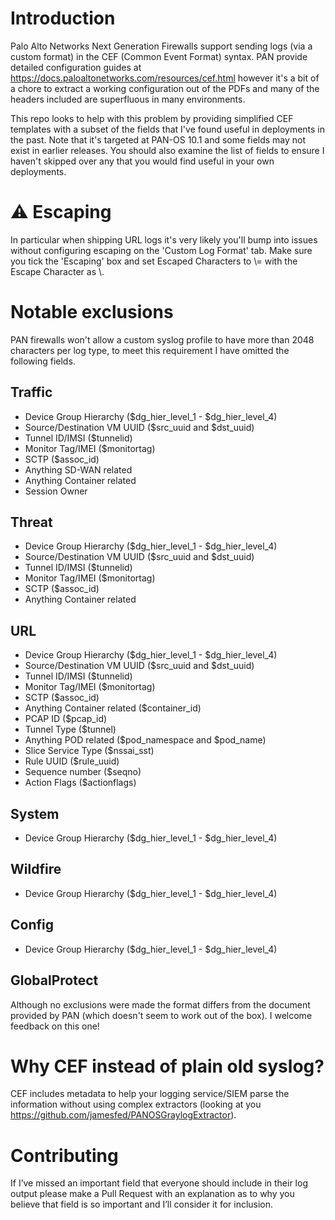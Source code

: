 # Introduction
Palo Alto Networks Next Generation Firewalls support sending logs (via a custom format) in the CEF (Common Event Format) syntax. PAN provide detailed configuration guides at https://docs.paloaltonetworks.com/resources/cef.html however it's a bit of a chore to extract a working configuration out of the PDFs and many of the headers included are superfluous in many environments.

This repo looks to help with this problem by providing simplified CEF templates with a subset of the fields that I've found useful in deployments in the past. Note that it's targeted at PAN-OS 10.1 and some fields may not exist in earlier releases. You should also examine the list of fields to ensure I haven't skipped over any that you would find useful in your own deployments.

# ⚠️ Escaping
In particular when shipping URL logs it's very likely you'll bump into issues without configuring escaping on the 'Custom Log Format' tab. Make sure you tick the 'Escaping' box and set Escaped Characters to \\\= with the Escape Character as \\.

# Notable exclusions
PAN firewalls won't allow a custom syslog profile to have more than 2048 characters per log type, to meet this requirement I have omitted the following fields.

## Traffic
* Device Group Hierarchy ($dg_hier_level_1 - $dg_hier_level_4)
* Source/Destination VM UUID ($src_uuid and $dst_uuid)
* Tunnel ID/IMSI ($tunnelid)
* Monitor Tag/IMEI ($monitortag)
* SCTP ($assoc_id)
* Anything SD-WAN related
* Anything Container related
* Session Owner

## Threat
* Device Group Hierarchy ($dg_hier_level_1 - $dg_hier_level_4)
* Source/Destination VM UUID ($src_uuid and $dst_uuid)
* Tunnel ID/IMSI ($tunnelid)
* Monitor Tag/IMEI ($monitortag)
* SCTP ($assoc_id)
* Anything Container related

## URL
* Device Group Hierarchy ($dg_hier_level_1 - $dg_hier_level_4)
* Source/Destination VM UUID ($src_uuid and $dst_uuid)
* Tunnel ID/IMSI ($tunnelid)
* Monitor Tag/IMEI ($monitortag)
* SCTP ($assoc_id)
* Anything Container related ($container_id)
* PCAP ID ($pcap_id)
* Tunnel Type ($tunnel)
* Anything POD related ($pod_namespace and $pod_name)
* Slice Service Type ($nssai_sst)
* Rule UUID ($rule_uuid)
* Sequence number ($seqno)
* Action Flags ($actionflags)

## System
* Device Group Hierarchy ($dg_hier_level_1 - $dg_hier_level_4)

## Wildfire
* Device Group Hierarchy ($dg_hier_level_1 - $dg_hier_level_4)

## Config
* Device Group Hierarchy ($dg_hier_level_1 - $dg_hier_level_4)

## GlobalProtect
Although no exclusions were made the format differs from the document provided by PAN (which doesn't seem to work out of the box). I welcome feedback on this one!

# Why CEF instead of plain old syslog?
CEF includes metadata to help your logging service/SIEM parse the information without using complex extractors (looking at you https://github.com/jamesfed/PANOSGraylogExtractor). 
# Contributing
If I’ve missed an important field that everyone should include in their log output please make a Pull Request with an explanation as to why you believe that field is so important and I’ll consider it for inclusion.
